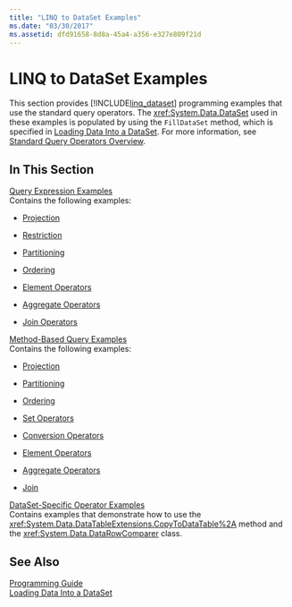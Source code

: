 ```yaml
---
title: "LINQ to DataSet Examples"
ms.date: "03/30/2017"
ms.assetid: dfd91658-8d8a-45a4-a356-e327e809f21d
---
```

# LINQ to DataSet Examples
This section provides [!INCLUDE[linq_dataset](../../../../includes/linq-dataset-md.md)] programming examples that use the standard query operators. The <xref:System.Data.DataSet> used in these examples is populated by using the `FillDataSet` method, which is specified in [Loading Data Into a DataSet](../../../../docs/framework/data/adonet/loading-data-into-a-dataset.md). For more information, see [Standard Query Operators Overview](http://msdn.microsoft.com/library/24cda21e-8af8-4632-b519-c404a839b9b2).  
  
## In This Section  
 [Query Expression Examples](../../../../docs/framework/data/adonet/query-expression-examples-linq-to-dataset.md)  
 Contains the following examples:  
  
- [Projection](../../../../docs/framework/data/adonet/query-expression-syntax-examples-projection-linq-to-dataset.md)  
  
- [Restriction](../../../../docs/framework/data/adonet/query-expression-syntax-examples-restriction-linq-to-dataset.md)  
  
- [Partitioning](../../../../docs/framework/data/adonet/query-expression-syntax-examples-partitioning.md)  
  
- [Ordering](../../../../docs/framework/data/adonet/query-expression-syntax-examples-ordering-linq-to-dataset.md)  
  
- [Element Operators](../../../../docs/framework/data/adonet/query-expression-syntax-examples-element-operators.md)  
  
- [Aggregate Operators](../../../../docs/framework/data/adonet/query-expression-syntax-examples-aggregate-operators.md)  
  
- [Join Operators](../../../../docs/framework/data/adonet/query-expression-syntax-examples-join-operators.md)  
  
 [Method-Based Query Examples](../../../../docs/framework/data/adonet/method-based-query-examples-linq-to-dataset.md)  
 Contains the following examples:  
  
- [Projection](../../../../docs/framework/data/adonet/method-based-query-syntax-examples-projection.md)  
  
- [Partitioning](../../../../docs/framework/data/adonet/method-based-query-syntax-examples-partitioning-linq.md)  
  
- [Ordering](../../../../docs/framework/data/adonet/method-based-query-syntax-examples-ordering-linq-to-dataset.md)  
  
- [Set Operators](../../../../docs/framework/data/adonet/method-based-query-syntax-examples-set-operators.md)  
  
- [Conversion Operators](../../../../docs/framework/data/adonet/method-based-query-syntax-examples-conversion-operators.md)  
  
- [Element Operators](../../../../docs/framework/data/adonet/method-based-query-syntax-examples-element-operators.md)  
  
- [Aggregate Operators](../../../../docs/framework/data/adonet/method-based-query-syntax-examples-aggregate-operators.md)  
  
- [Join](../../../../docs/framework/data/adonet/method-based-query-syntax-examples-join-linq-to-dataset.md)  
  
 [DataSet-Specific Operator Examples](../../../../docs/framework/data/adonet/dataset-specific-operator-examples-linq-to-dataset.md)  
 Contains examples that demonstrate how to use the <xref:System.Data.DataTableExtensions.CopyToDataTable%2A> method and the <xref:System.Data.DataRowComparer> class.  
  
## See Also  
 [Programming Guide](../../../../docs/framework/data/adonet/programming-guide-linq-to-dataset.md)  
 [Loading Data Into a DataSet](../../../../docs/framework/data/adonet/loading-data-into-a-dataset.md)
